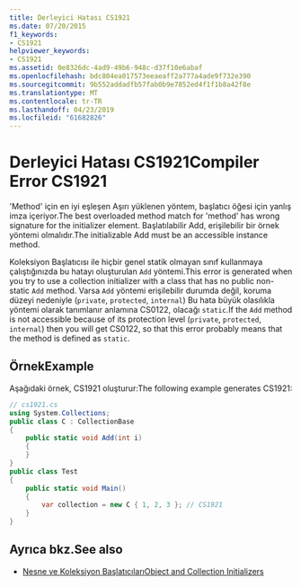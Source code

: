 ```yaml
---
title: Derleyici Hatası CS1921
ms.date: 07/20/2015
f1_keywords:
- CS1921
helpviewer_keywords:
- CS1921
ms.assetid: 0e8326dc-4ad9-49b6-948c-d37f10e6abaf
ms.openlocfilehash: bdc804ea017573eeaeaff2a777a4ade9f732e390
ms.sourcegitcommit: 9b552addadfb57fab0b9e7852ed4f1f1b8a42f8e
ms.translationtype: MT
ms.contentlocale: tr-TR
ms.lasthandoff: 04/23/2019
ms.locfileid: "61682826"
---
```

# <a name="compiler-error-cs1921"></a><span data-ttu-id="43c99-102">Derleyici Hatası CS1921</span><span class="sxs-lookup"><span data-stu-id="43c99-102">Compiler Error CS1921</span></span>

<span data-ttu-id="43c99-103">'Method' için en iyi eşleşen Aşırı yüklenen yöntem, başlatıcı öğesi için yanlış imza içeriyor.</span><span class="sxs-lookup"><span data-stu-id="43c99-103">The best overloaded method match for 'method' has wrong signature for the initializer element.</span></span> <span data-ttu-id="43c99-104">Başlatılabilir Add, erişilebilir bir örnek yöntemi olmalıdır.</span><span class="sxs-lookup"><span data-stu-id="43c99-104">The initializable Add must be an accessible instance method.</span></span>  
  
 <span data-ttu-id="43c99-105">Koleksiyon Başlatıcısı ile hiçbir genel statik olmayan sınıf kullanmaya çalıştığınızda bu hatayı oluşturulan `Add` yöntemi.</span><span class="sxs-lookup"><span data-stu-id="43c99-105">This error is generated when you try to use a collection initializer with a class that has no public non-static `Add` method.</span></span> <span data-ttu-id="43c99-106">Varsa `Add` yöntemi erişilebilir durumda değil, koruma düzeyi nedeniyle (`private`, `protected`, `internal`) Bu hata büyük olasılıkla yöntemi olarak tanımlanır anlamına CS0122, olacağı `static`.</span><span class="sxs-lookup"><span data-stu-id="43c99-106">If the `Add` method is not accessible because of its protection level (`private`, `protected`, `internal`) then you will get CS0122, so that this error probably means that the method is defined as `static`.</span></span>  
  
## <a name="example"></a><span data-ttu-id="43c99-107">Örnek</span><span class="sxs-lookup"><span data-stu-id="43c99-107">Example</span></span>

 <span data-ttu-id="43c99-108">Aşağıdaki örnek, CS1921 oluşturur:</span><span class="sxs-lookup"><span data-stu-id="43c99-108">The following example generates CS1921:</span></span>  

```csharp
// cs1921.cs  
using System.Collections;  
public class C : CollectionBase  
{  
    public static void Add(int i)  
    {  
    }  
}  
public class Test  
{  
    public static void Main()  
    {  
        var collection = new C { 1, 2, 3 }; // CS1921  
    }  
}  
```

## <a name="see-also"></a><span data-ttu-id="43c99-109">Ayrıca bkz.</span><span class="sxs-lookup"><span data-stu-id="43c99-109">See also</span></span>

- [<span data-ttu-id="43c99-110">Nesne ve Koleksiyon Başlatıcıları</span><span class="sxs-lookup"><span data-stu-id="43c99-110">Object and Collection Initializers</span></span>](../../../csharp/programming-guide/classes-and-structs/object-and-collection-initializers.md)
